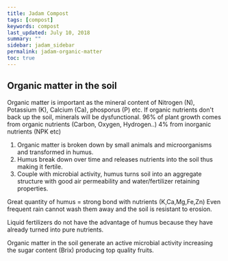 ```yaml
---
title: Jadam Compost
tags: [compost]
keywords: compost
last_updated: July 10, 2018
summary: ""
sidebar: jadam_sidebar
permalink: jadam-organic-matter
toc: true
---
```

## Organic matter in the soil
Organic matter is important as the mineral content of Nitrogen (N), Potassium (K), Calcium (Ca), phosporus (P) etc.
If organic nutrients don't back up the soil, minerals will be dysfunctional.
96% of plant growth comes from organic nutrients (Carbon, Oxygen, Hydrogen..)
4% from inorganic nutrients (NPK etc)

1. Organic matter is broken down by small animals and microorganisms and transformed in humus.
2. Humus break down over time and releases nutrients into the soil thus making it fertile.
3. Couple with microbial activity, humus turns soil into an aggregate structure with good air permeability and water/fertilizer retaining properties.

Great quantity of humus = strong bond with nutrients (K,Ca,Mg,Fe,Zn) 
Even frequent rain cannot wash them away and the soil is resistant to erosion.

Liquid fertilizers do not have the advantage of humus because they have already turned into pure nutrients.

Organic matter in the soil generate an active microbial activity increasing the sugar content (Brix) producing top quality fruits. 

